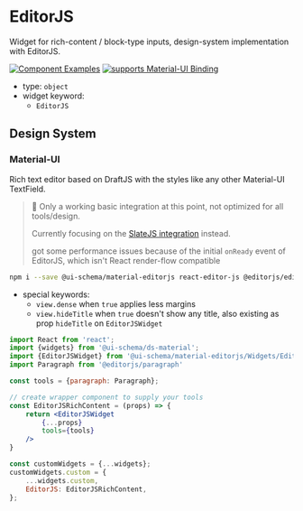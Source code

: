 # EditorJS

Widget for rich-content / block-type inputs, design-system implementation with EditorJS.

[![Component Examples](https://img.shields.io/badge/Examples-green?labelColor=1d3d39&color=1a6754&logoColor=ffffff&style=flat-square&logo=plex)](#demo-ui-generator) [![supports Material-UI Binding](https://img.shields.io/badge/Material-green?labelColor=1a237e&color=0d47a1&logoColor=ffffff&style=flat-square&logo=material-ui)](#material-ui)

- type: `object`
- widget keyword:
    - `EditorJS`

## Design System

### Material-UI

Rich text editor based on DraftJS with the styles like any other Material-UI TextField.

> 🚧 Only a working basic integration at this point, not optimized for all tools/design.
>
> Currently focusing on the [SlateJS integration](/docs/widgets/RichText) instead.
>
> got some performance issues because of the initial `onReady` event of EditorJS, which isn't React render-flow compatible

```bash
npm i --save @ui-schema/material-editorjs react-editor-js @editorjs/editorjs @editorjs/paragraph
```

- special keywords:
    - `view.dense` when `true` applies less margins
    - `view.hideTitle` when `true` doesn't show any title, also existing as prop `hideTitle` on `EditorJSWidget`

```jsx
import React from 'react';
import {widgets} from '@ui-schema/ds-material';
import {EditorJSWidget} from '@ui-schema/material-editorjs/Widgets/EditorJSWidget';
import Paragraph from '@editorjs/paragraph'

const tools = {paragraph: Paragraph};

// create wrapper component to supply your tools
const EditorJSRichContent = (props) => {
    return <EditorJSWidget
        {...props}
        tools={tools}
    />
}

const customWidgets = {...widgets};
customWidgets.custom = {
    ...widgets.custom,
    EditorJS: EditorJSRichContent,
};
```
